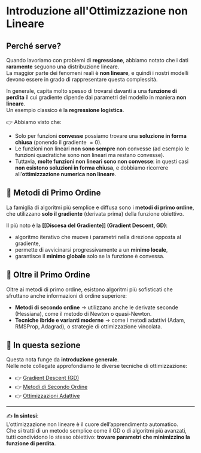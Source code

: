 # Introduzione all'Ottimizzazione non Lineare

## Perché serve?
Quando lavoriamo con problemi di **regressione**, abbiamo notato che i dati **raramente** seguono una distribuzione lineare.  
La maggior parte dei fenomeni reali è **non lineare**, e quindi i nostri modelli devono essere in grado di rappresentare questa complessità.

In generale, capita molto spesso di trovarsi davanti a una **funzione di perdita** il cui gradiente dipende dai parametri del modello in maniera **non lineare**.  
Un esempio classico è la **regressione logistica**.

👉 Abbiamo visto che:
- Solo per funzioni **convesse** possiamo trovare una **soluzione in forma chiusa** (ponendo il gradiente $= 0$).
- Le funzioni non lineari **non sono sempre** non convesse (ad esempio le funzioni quadratiche sono non lineari ma restano convesse).
- Tuttavia, **molte funzioni non lineari sono non convesse**: in questi casi **non esistono soluzioni in forma chiusa**, e dobbiamo ricorrere all’**ottimizzazione numerica non lineare**.


## 🌱 Metodi di Primo Ordine
La famiglia di algoritmi più semplice e diffusa sono i **metodi di primo ordine**, che utilizzano **solo il gradiente** (derivata prima) della funzione obiettivo.  

Il più noto è la **[[Discesa del Gradiente]] (Gradient Descent, GD)**:
- algoritmo iterativo che muove i parametri nella direzione opposta al gradiente,  
- permette di avvicinarsi progressivamente a un **minimo locale**,  
- garantisce il **minimo globale** solo se la funzione è convessa.  


## 🌳 Oltre il Primo Ordine
Oltre ai metodi di primo ordine, esistono algoritmi più sofisticati che sfruttano anche informazioni di ordine superiore:  

- **Metodi di secondo ordine** → utilizzano anche le derivate seconde (Hessiana), come il metodo di Newton o quasi-Newton.  
- **Tecniche ibride e varianti moderne** → come i metodi adattivi (Adam, RMSProp, Adagrad), o strategie di ottimizzazione vincolata.  


## 📂 In questa sezione
Questa nota funge da **introduzione generale**.  
Nelle note collegate approfondiamo le diverse tecniche di ottimizzazione:

- 👉 [Gradient Descent (GD)](Gradient_Descent.md)  
- 👉 [Metodi di Secondo Ordine](Second_Order_Methods.md)  
- 👉 [Ottimizzazioni Adattive](Adaptive_Optimizers.md)  

---

✍️ **In sintesi**:  
L’ottimizzazione non lineare è il cuore dell’apprendimento automatico.  
Che si tratti di un metodo semplice come il GD o di algoritmi più avanzati, tutti condividono lo stesso obiettivo: **trovare parametri che minimizzino la funzione di perdita**.  
